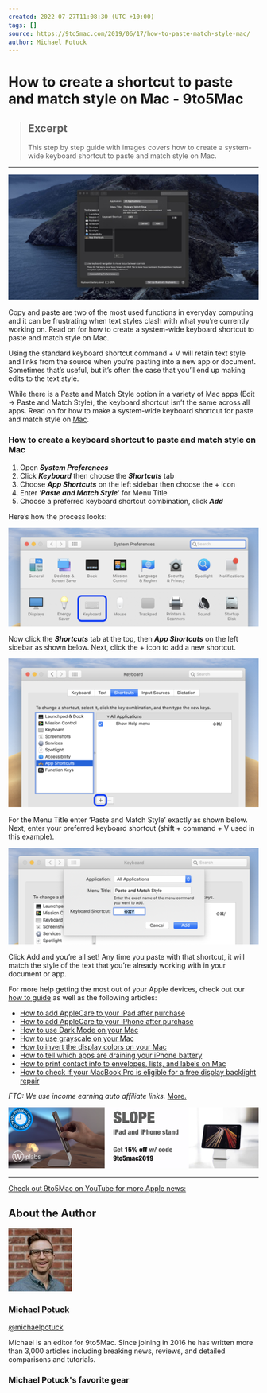```yaml
---
created: 2022-07-27T11:08:30 (UTC +10:00)
tags: []
source: https://9to5mac.com/2019/06/17/how-to-paste-match-style-mac/
author: Michael Potuck
---
```


# How to create a shortcut to paste and match style on Mac - 9to5Mac

> ## Excerpt
> This step by step guide with images covers how to create a system-wide keyboard shortcut to paste and match style on Mac.

---
![paste and match style Mac](How%20to%20create%20a%20shortcut%20to%20paste%20and%20match%20style%20on%20Mac%20-%209to5Mac/paste-and-match-style-mac.jpg)

Copy and paste are two of the most used functions in everyday computing and it can be frustrating when text styles clash with what you’re currently working on. Read on for how to create a system-wide keyboard shortcut to paste and match style on Mac.

Using the standard keyboard shortcut command + V will retain text style and links from the source when you’re pasting into a new app or document. Sometimes that’s useful, but it’s often the case that you’ll end up making edits to the text style.

While there is a Paste and Match Style option in a variety of Mac apps (Edit → Paste and Match Style), the keyboard shortcut isn’t the same across all apps. Read on for how to make a system-wide keyboard shortcut for paste and match style on [Mac][1].

### How to create a keyboard shortcut to paste and match style on Mac

1.  Open **_System Preferences_**
2.  Click **_Keyboard_** then choose the **_Shortcuts_** tab
3.  Choose **_App Shortcuts_** on the left sidebar then choose the + icon
4.  Enter ‘_**Paste and Match Style**_‘ for Menu Title
5.  Choose a preferred keyboard shortcut combination, click **_Add_**

Here’s how the process looks:

![paste and match style Mac keyboard shortcut walkthrough 1](How%20to%20create%20a%20shortcut%20to%20paste%20and%20match%20style%20on%20Mac%20-%209to5Mac/paste-match-style-Mac-keyboard-shortcut-walkthrough-1.png "How to create a keyboard shortcut to paste and match style on Mac")

Now click the **_Shortcuts_** tab at the top, then **_App Shortcuts_** on the left sidebar as shown below. Next, click the + icon to add a new shortcut.

![paste and match style Mac walkthrough 2](How%20to%20create%20a%20shortcut%20to%20paste%20and%20match%20style%20on%20Mac%20-%209to5Mac/paste-match-style-Mac-keyboard-shortcut-walkthrough-2.png "How to create a keyboard shortcut to paste and match style on Mac")

For the Menu Title enter ‘Paste and Match Style’ exactly as shown below. Next, enter your preferred keyboard shortcut (shift + command + V used in this example).

![](How%20to%20create%20a%20shortcut%20to%20paste%20and%20match%20style%20on%20Mac%20-%209to5Mac/paste-match-style-Mac-keyboard-shortcut-walkthrough-3.png "How to create a keyboard shortcut to paste and match style on Mac")

Click Add and you’re all set! Any time you paste with that shortcut, it will match the style of the text that you’re already working with in your document or app.

For more help getting the most out of your Apple devices, check out our [how to guide][2] as well as the following articles:

-   [How to add AppleCare to your iPad after purchase][3]
-   [How to add AppleCare to your iPhone after purchase][4]
-   [How to use Dark Mode on your Mac][5]
-   [How to use grayscale on your Mac][6]
-   [How to invert the display colors on your Mac][7]
-   [How to tell which apps are draining your iPhone battery][8]
-   [How to print contact info to envelopes, lists, and labels on Mac][9]
-   [How to check if your MacBook Pro is eligible for a free display backlight repair][10]

_FTC: We use income earning auto affiliate links._ [More.][11]

[![Slope iPhone and iPad stand](How%20to%20create%20a%20shortcut%20to%20paste%20and%20match%20style%20on%20Mac%20-%209to5Mac/WIPLabs-DOM-June-Slope-Stand-2.png "Slope iPhone and iPad stand")][12]

___

[Check out 9to5Mac on YouTube for more Apple news:][13]

## About the Author

[![](How%20to%20create%20a%20shortcut%20to%20paste%20and%20match%20style%20on%20Mac%20-%209to5Mac/617382fa123c4948681a44755a0146ca.jpeg)][14]

### [Michael Potuck][15]

[@michaelpotuck][16]

Michael is an editor for 9to5Mac. Since joining in 2016 he has written more than 3,000 articles including breaking news, reviews, and detailed comparisons and tutorials.

### Michael Potuck's favorite gear

[1]: https://amzn.to/2RkPkwa
[2]: https://9to5mac.com/guides/how-to/
[3]: https://9to5mac.com/2019/05/30/add-applecare-ipad-after-purchase/
[4]: https://9to5mac.com/2019/05/29/add-applecare-iphone-after-purchase/
[5]: https://9to5mac.com/2019/05/28/use-dark-mode-mac/
[6]: https://9to5mac.com/2019/05/27/how-to-use-grayscale-on-your-mac/
[7]: https://9to5mac.com/2019/05/24/invert-display-colors-mac/
[8]: https://9to5mac.com/2019/05/23/apps-draining-iphone-battery/
[9]: https://9to5mac.com/2019/05/22/print-contacts-mac-lists-envelopes/
[10]: https://9to5mac.com/2019/05/21/check-macbook-pro-display-repair/
[11]: https://9to5mac.com/about/#affiliate
[12]: http://bit.ly/2MF5IZT
[13]: https://www.youtube.com/c/9to5mac?sub_confirmation=1
[14]: https://9to5mac.com/author/michaelpotuck/
[15]: https://9to5mac.com/author/michaelpotuck/
[16]: https://twitter.com/intent/follow?screen_name=michaelpotuck&original_referer=https%3A%2F%2F9to5mac.com

